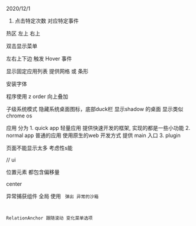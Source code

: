
2020/12/1 
1. 点击特定次数 对应特定事件

热区 左上  右上

双击显示菜单

左右上下边 触发 Hover 事件

显示固定应用列表 提供网格 或 条形

安装字体

程序使用 z order 向上叠加

子级系统模式  隐藏系统桌面图标，底部duck栏 显示shadow 的桌面 显示类似chrome os

应用 分为 1. quick app 轻量应用 提供快速开发的框架, 实现的都是一些小功能 2. normal app 普通的应用 使用原生的web 开发方式 提供 main 入口 3. plugin

页面不能显示太多 考虑性s能

// ui

位置元素 都包含偏移量

center 

异常捕获组件 全局 使用 <code /> 弹出
异常的沙箱 <ErrorSandBox /> 

RelationAnchor 跟随滚动 变化菜单选项